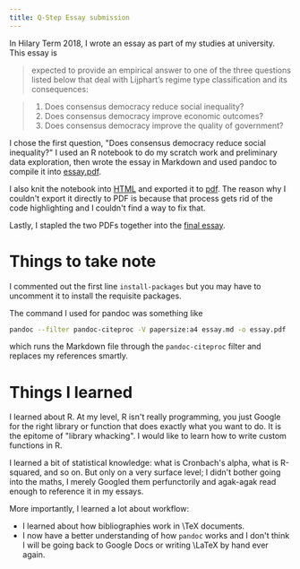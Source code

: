 ```yaml
---
title: Q-Step Essay submission
---
```


In Hilary Term 2018, I wrote an essay as part of my studies at university. This
essay is 

> expected to provide an empirical
answer to one of the three questions listed below that deal with Lijphart’s regime type
classification and its consequences:

>  1. Does consensus democracy reduce social inequality?
>  2. Does consensus democracy improve economic outcomes?
>  3. Does consensus democracy improve the quality of government?

I chose the first question, "Does consensus democracy reduce social inequality?"
I used an R notebook to do my scratch work and preliminary data exploration,
then wrote the essay in Markdown and used pandoc to compile it into
[essay.pdf](/essay.pdf).

I also knit the notebook into [HTML](/qstep_data_analysis.nb.html) and exported
it to [pdf](/qstep_data_analysis.pdf). The reason why I couldn't export it
directly to PDF is because that process gets rid of the code highlighting and I
couldn't find a way to fix that.

Lastly, I stapled the two PDFs together into the [final
essay](/qstep_essay_final.pdf).

# Things to take note
I commented out the first line `install-packages` but you may have to uncomment
it to install the requisite packages.

The command I used for pandoc was something like

```bash
pandoc --filter pandoc-citeproc -V papersize:a4 essay.md -o essay.pdf
```

which runs the Markdown file through the `pandoc-citeproc` filter and replaces
my references smartly.

# Things I learned

I learned about R. At my level, R isn't really programming, you just Google for
the right library or function that does exactly what you want to do. It is the
epitome of "library whacking". I would like to learn how to write custom
functions in R.

I learned a bit of statistical knowledge: what is Cronbach's alpha, what is
R-squared, and so on. But only on a very surface level; I didn't bother going
into the maths, I merely Googled them perfunctorily and agak-agak read enough to
reference it in my essays.

More importantly, I learned a lot about workflow:

- I learned about how bibliographies work in \TeX documents.
- I now have a better understanding of how `pandoc` works and I don't think I will
be going back to Google Docs or writing \LaTeX by hand ever again.




